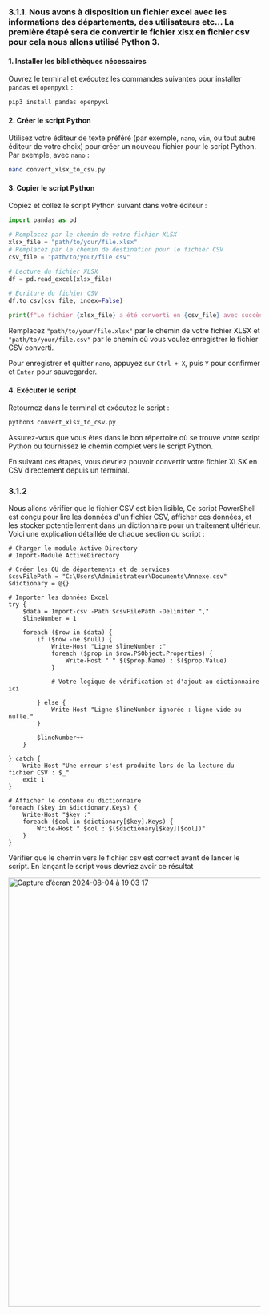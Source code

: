 ### 3.1.1. Nous avons à disposition un fichier excel avec les informations des départements, des utilisateurs etc... La première étapé sera de convertir le fichier xlsx en fichier csv pour cela nous allons utilisé Python 3.

#### 1. Installer les bibliothèques nécessaires

Ouvrez le terminal et exécutez les commandes suivantes pour installer `pandas` et `openpyxl` :

```bash
pip3 install pandas openpyxl
```

#### 2. Créer le script Python

Utilisez votre éditeur de texte préféré (par exemple, `nano`, `vim`, ou tout autre éditeur de votre choix) pour créer un nouveau fichier pour le script Python. Par exemple, avec `nano` :

```bash
nano convert_xlsx_to_csv.py
```

#### 3. Copier le script Python

Copiez et collez le script Python suivant dans votre éditeur :

```python
import pandas as pd

# Remplacez par le chemin de votre fichier XLSX
xlsx_file = "path/to/your/file.xlsx"
# Remplacez par le chemin de destination pour le fichier CSV
csv_file = "path/to/your/file.csv"

# Lecture du fichier XLSX
df = pd.read_excel(xlsx_file)

# Écriture du fichier CSV
df.to_csv(csv_file, index=False)

print(f"Le fichier {xlsx_file} a été converti en {csv_file} avec succès.")
```

Remplacez `"path/to/your/file.xlsx"` par le chemin de votre fichier XLSX et `"path/to/your/file.csv"` par le chemin où vous voulez enregistrer le fichier CSV converti.

Pour enregistrer et quitter `nano`, appuyez sur `Ctrl + X`, puis `Y` pour confirmer et `Enter` pour sauvegarder.

#### 4. Exécuter le script

Retournez dans le terminal et exécutez le script :

```bash
python3 convert_xlsx_to_csv.py
```

Assurez-vous que vous êtes dans le bon répertoire où se trouve votre script Python ou fournissez le chemin complet vers le script Python.

En suivant ces étapes, vous devriez pouvoir convertir votre fichier XLSX en CSV directement depuis un terminal.

### 3.1.2

Nous allons vérifier que le fichier CSV est bien lisible, Ce script PowerShell est conçu pour lire les données d'un fichier CSV, afficher ces données, et les stocker potentiellement dans un dictionnaire pour un traitement ultérieur. Voici une explication détaillée de chaque section du script :

```
# Charger le module Active Directory
# Import-Module ActiveDirectory

# Créer les OU de départements et de services
$csvFilePath = "C:\Users\Administrateur\Documents\Annexe.csv"
$dictionary = @{}

# Importer les données Excel
try {
    $data = Import-csv -Path $csvFilePath -Delimiter ","
    $lineNumber = 1

    foreach ($row in $data) {
        if ($row -ne $null) {
            Write-Host "Ligne $lineNumber :"
            foreach ($prop in $row.PSObject.Properties) {
                Write-Host " " $($prop.Name) : $($prop.Value)
            }

            # Votre logique de vérification et d'ajout au dictionnaire ici

        } else {
            Write-Host "Ligne $lineNumber ignorée : ligne vide ou nulle."
        }

        $lineNumber++
    }

} catch {
    Write-Host "Une erreur s'est produite lors de la lecture du fichier CSV : $_"
    exit 1
}

# Afficher le contenu du dictionnaire
foreach ($key in $dictionary.Keys) {
    Write-Host "$key :"
    foreach ($col in $dictionary[$key].Keys) {
        Write-Host " $col : $($dictionary[$key][$col])"
    }
}
```

Vérifier que le chemin vers le fichier csv est correct avant de lancer le script. En lançant le script vous devriez avoir ce résultat 

<img width="858" alt="Capture d’écran 2024-08-04 à 19 03 17" src="https://github.com/user-attachments/assets/2c896dfc-7bb5-4794-995e-8f936a274a03">

